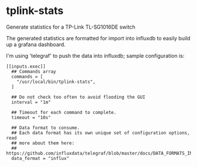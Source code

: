 # tplink-stats
Generate statistics for a TP-Link TL-SG1016DE switch

The generated statistics are formatted for import into influxdb to
easily build up a grafana dashboard.

I'm using 'telegraf' to push the data into influxdb; sample configuration
is:
```
[[inputs.exec]]
  ## Commands array
  commands = [
    "/usr/local/bin/tplink-stats",
  ]

  ## Do not check too often to avoid flooding the GUI
  interval = "1m"

  ## Timeout for each command to complete.
  timeout = "10s"

  ## Data format to consume.
  ## Each data format has its own unique set of configuration options, read
  ## more about them here:
  ## https://github.com/influxdata/telegraf/blob/master/docs/DATA_FORMATS_INPUT.md
  data_format = "influx"
```
